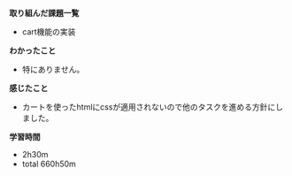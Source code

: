 **取り組んだ課題一覧**
* cart機能の実装

**わかったこと**
* 特にありません。
  
**感じたこと**
* カートを使ったhtmlにcssが適用されないので他のタスクを進める方針にしました。

**学習時間**
* 2h30m
 * total 660h50m
